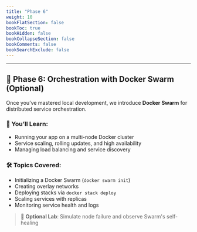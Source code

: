 ```yaml
---
title: "Phase 6"
weight: 10
bookFlatSection: false
bookToc: true
bookHidden: false
bookCollapseSection: false
bookComments: false
bookSearchExclude: false
---
```

--- 

## 🚢 Phase 6: Orchestration with Docker Swarm (Optional)

Once you’ve mastered local development, we introduce **Docker Swarm** for distributed service orchestration.

### 🎯 You’ll Learn:
- Running your app on a multi-node Docker cluster
- Service scaling, rolling updates, and high availability
- Managing load balancing and service discovery

### 🛠 Topics Covered:
- Initializing a Docker Swarm (`docker swarm init`)
- Creating overlay networks
- Deploying stacks via `docker stack deploy`
- Scaling services with replicas
- Monitoring service health and logs

> 🔁 **Optional Lab**: Simulate node failure and observe Swarm's self-healing

